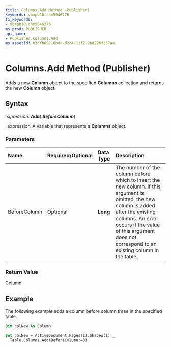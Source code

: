 ```yaml
---
title: Columns.Add Method (Publisher)
keywords: vbapb10.chm5046276
f1_keywords:
- vbapb10.chm5046276
ms.prod: PUBLISHER
api_name:
- Publisher.Columns.Add
ms.assetid: b3dfb892-6bda-d2c4-11f7-9bd29bf257aa
---
```



# Columns.Add Method (Publisher)

Adds a new  **Column** object to the specified **Columns** collection and returns the new **Column** object.


## Syntax

 _expression_. **Add**( **_BeforeColumn_**)

 _expression_A variable that represents a  **Columns** object.


### Parameters



|**Name**|**Required/Optional**|**Data Type**|**Description**|
|:-----|:-----|:-----|:-----|
|BeforeColumn|Optional| **Long**|The number of the column before which to insert the new column. If this argument is omitted, the new column is added after the existing columns. An error occurs if the value of this argument does not correspond to an existing column in the table.|

### Return Value

Column


## Example

The following example adds a column before column three in the specified table.


```vb
Dim colNew As Column 
 
Set colNew = ActiveDocument.Pages(1).Shapes(1) _ 
 .Table.Columns.Add(BeforeColumn:=3)
```


